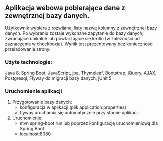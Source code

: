 ## Aplikacja webowa pobierająca dane z zewnętrznej bazy danych.
Użytkownik wybiera z rozwijanej listy nazwę kolumny z zewnętrznej bazy danych. Po wybraniu zostaje wykonane zapytanie do bazy danych, zwracające unikalne lub powtarzające się krotki (w zależności od zaznaczenia w checkboxie). Wynik jest prezentowany bez konieczności przeładowania strony.

### Użyte technologie:
Java 8, Spring Boot, JavaScript, jpa, Thymeleaf, Bootstrap, jQuery, AJAX, Postgresql, Flyway do migracji bazy danych, jUnit 5

### Uruchomienie aplikacji
1. Przygotowanie bazy danych:
    - konfiguracja w aplikacji (plik application.properties)
    - flyway uruchamia się automatycznie przy starcie aplikacji.
2. Uruchomienie:
    - mvn spring-boot run lub poprzez konfigurację uruchomieniową dla Spring Boot
    - localhost:8080
 
